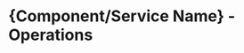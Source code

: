 # {Component/Service Name} - Operations

<!--For more information, see [Documentation Guidelines for Operator Documentation](https://wiki.one.int.sap/wiki/display/NDW/Documentation+Guidelines+for+Operator+Documentation)-->